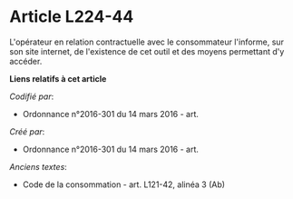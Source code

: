 # Article L224-44

L'opérateur en relation contractuelle avec le consommateur l'informe, sur son site internet, de l'existence de cet outil et
des moyens permettant d'y accéder.

**Liens relatifs à cet article**

_Codifié par_:

  - Ordonnance n°2016-301 du 14 mars 2016 - art.

_Créé par_:

  - Ordonnance n°2016-301 du 14 mars 2016 - art.

_Anciens textes_:

  - Code de la consommation - art. L121-42, alinéa 3 (Ab)
